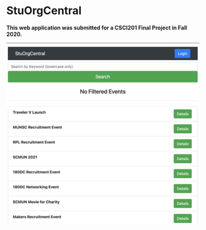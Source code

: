 # StuOrgCentral

**This web application was submitted for a CSCI201 Final Project in Fall 2020.**

![Homepage (Guest Permissions)](README/Guest_Home.png)
 
